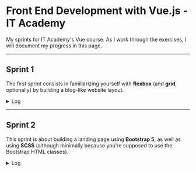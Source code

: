 # Front End Development with Vue.js - IT Academy

My sprints for IT Academy's Vue course. As I work through the exercises, I will document my progress in this page.

---

## **Sprint 1**

The first sprint consists in familiarizing yourself with **flexbox** (and **grid**, optionally) by building a blog-like website layout.

<details>
<summary>Log</summary>

### ⭐ **Level 1** ⭐

**— Exercise 1**

Desktop version. Even though the content of the website is just simulated, I decided to apply [semantic HTML](https://css-tricks.com/how-to-section-your-html/) for practice.

##### ✅ Finished: 28/11/2022

**— Exercise 2**

Add media queries for tablet view.

##### ✅ Finished: 28/11/2022

**— Exercise 3**

Add media queries for mobile view.

##### ✅ Finished: 28/11/2022

· · · · · · · · · · · · · · · · · · · · · · · · · · · · · · · · · · · · · · · · · · · · · ·

### ⭐⭐ **Level 2** ⭐⭐

**— Exercise 4**

Add content and style the header.

##### ✅ Finished: 29/11/2022

**— Exercise 5**

Add content and style the rest of the page.

✏️**Notes:**

- I had to change the media query for the mobile view so it would activate earlier, because the layout was getting too squished before it'd switch to mobile view and it was hard making it look right.
- I also had to change the sidebar's width. At first I didn't give it any width and just made it have `flex-grow: 1` so it'd take up all the remaining space, which was fine while the sidebar had no content, but when I added text it expanded and made the `main` element shrink. So I had to give it a width of 30%.

##### ✅ Finished: 01/12/2022

· · · · · · · · · · · · · · · · · · · · · · · · · · · · · · · · · · · · · · · · · · · · · ·

### ⭐⭐⭐ **Level 3** ⭐⭐⭐

**— Exercise 6**

Add animation to logo and tagline.

##### ✅ Finished: 01/12/2022

**— Exercise 7**

Adapt the layout to grid. I decided to leave the navbar as a flexbox element due to the fact that it's one-dimensional, and I believe there'd be no benefit to using grid.

##### ✅ Finished: 01/12/2022

</details>

---

## **Sprint 2**

This sprint is about building a landing page using **Bootstrap 5**, as well as using **SCSS** (although minimally because you're supposed to use the Bootstrap HTML classes).

<details>
<summary>Log</summary>

### ⭐ **Level 1** ⭐

**— Exercise 1**

Make the header + start of the main content.

##### ✅ Finished: 23/12/2022

**— Exercise 2**

Make the features section. The truth is I struggled a lot with this part, as I found customizing bootstrap components very troublesome at times. But in the end I think I did a decent job!

Also, I found out this exercise is a challenge from Frontend Mentor, so I took some missing text content from there (the text for the Speedy Searching and Easy Sharing tabs.)

##### ✅ Finished: 28/12/2022

**— Exercise 3**

Make the download section.

##### ✅ Finished: 03/01/2023

**— Exercise 4**

Make the FAQ section.

##### ✅ Finished: 04/01/2023

</details>
